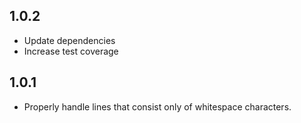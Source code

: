1.0.2
------------------
- Update dependencies
- Increase test coverage

1.0.1
------------------
- Properly handle lines that consist only of whitespace characters.
